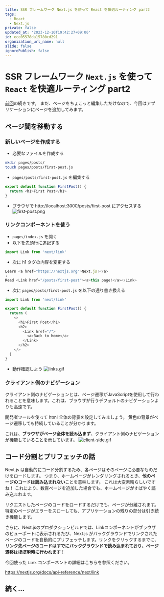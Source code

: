 ```yaml
---
title: SSR フレームワーク Next.js を使って React を快適ルーティング part2
tags:
  - React
  - Next.js
private: false
updated_at: '2023-12-10T19:42:27+09:00'
id: ece05578da15780cd291
organization_url_name: null
slide: false
ignorePublish: false
---
```


# SSR フレームワーク `Next.js` を使って `React` を快適ルーティング part2

[前回](https://qiita.com/takiguchi-yu/items/f1423be3daa9343cc9be)の続きです。
まだ、ページをちょこっと編集しただけなので、今回はアプリケーションにページを追加してみます。

## ページ間を移動する

### 新しいページを作成する

- 必要なファイルを作成する

```bash
mkdir pages/posts/
touch pages/posts/first-post.js
```

- `pages/posts/first-post.js` を編集する

```js:pages/posts/first-post.js
export default function FirstPost() {
  return <h1>First Post</h1>
}
```

- ブラウザで http://localhost:3000/posts/first-post にアクセスする
  ![first-post.png](https://qiita-image-store.s3.ap-northeast-1.amazonaws.com/0/59081/e6288e15-685a-6895-e183-014b4c628771.png)

### リンクコンポーネントを使う

- `pages/index.js` を開く
- 以下を先頭行に追記する

```js:pages/index.js
import Link from 'next/link'
```

- 次に h1 タグの内容を変更する

```html:pages/index.js
Learn <a href="https://nextjs.org">Next.js!</a>
↓
Read <Link href="/posts/first-post"><a>this page!</a></Link>
```

- 次に `pages/posts/first-post.js` を以下の通り書き換える

```js:pages/posts/first-post.js
import Link from 'next/link'

export default function FirstPost() {
  return (
    <>
      <h1>First Post</h1>
      <h2>
        <Link href="/">
          <a>Back to home</a>
        </Link>
      </h2>
    </>
  )
}
```

- 動作確認しよう
  ![links.gif](https://qiita-image-store.s3.ap-northeast-1.amazonaws.com/0/59081/dfb008bb-d5e7-7516-4bd7-e462d0fa61d8.gif)

### クライアント側のナビゲーション

クライアント側のナビゲーションとは、ページ遷移がJavaScriptを使用して行われることを意味します。これは、ブラウザが行うデフォルトのナビゲーションよりも高速です。

開発者ツールを使って html 全体の背景を設定してみましょう。
黄色の背景がページ遷移しても持続していることが分かります。

これは、**ブラウザがページ全体を読み込まず**、クライアント側のナビゲーションが機能していることを示しています。
![client-side.gif](https://qiita-image-store.s3.ap-northeast-1.amazonaws.com/0/59081/3ca2a6fd-d9f7-ff5c-5316-84c2be880dd7.gif)

## コード分割とプリフェッチの話

Next.js は自動的にコード分割するため、各ページはそのページに必要なものだけをロードします。
つまり、ホームページがレンダリングされるとき、**他のページのコードは読み込まれない**ことを意味します。
これは大変素晴らしいですね！
これにより、数百ページを追加した場合でも、ホームページがすばやく読み込まれます。

リクエストしたページのコードをロードするだけでも、ページが分離されます。
特定のページがエラーをスローしても、アプリケーションの残りの部分は引き続き機能します。

さらに、Next.jsのプロダクションビルドでは、Linkコンポーネントがブラウザのビューポートに表示されるたび、Next.js がバックグラウンドでリンクされたページのコードを自動的にプリフェッチします。リンクをクリックするまでに、**リンク先ページのコードはすでにバックグラウンドで読み込まれており、ページ遷移はほぼ瞬時に行われます！**

今回使った `Link` コンポーネントの詳細はこちらを参照ください。

https://nextjs.org/docs/api-reference/next/link

## 続く...
